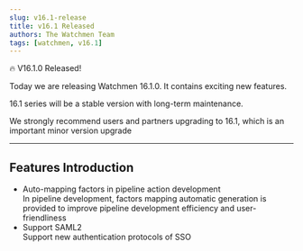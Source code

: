 ```yaml
---
slug: v16.1-release  
title: v16.1 Released   
authors: The Watchmen Team  
tags: [watchmen, v16.1]  
---
```


🔥 V16.1.0 Released!

Today we are releasing Watchmen 16.1.0. It contains exciting new features. 

16.1 series will be a stable version with long-term maintenance.

We strongly recommend users and partners upgrading to 16.1, which is an important minor version upgrade

---

## Features Introduction
- Auto-mapping factors in pipeline action development  
In pipeline development, factors mapping automatic generation is provided to improve pipeline development efficiency and user-friendliness  
- Support SAML2  
Support new authentication protocols of SSO

